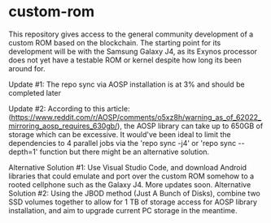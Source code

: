 # custom-rom
This repository gives access to the general community development of a custom ROM based on the blockchain. The starting point for its development will be with the Samsung Galaxy J4, as its Exynos processor does not yet have a testable ROM or kernel despite how long its been around for.

Update #1: The repo sync via AOSP installation is at 3% and should be completed later

Update #2: According to this article: (https://www.reddit.com/r/AOSP/comments/o5xz8h/warning_as_of_62022_mirroring_aosp_requires_630gb/), the AOSP library can take up to 650GB of storage which can be excessive. It would've been ideal to limit the dependencies to 4 parallel jobs via the 'repo sync -j4' or 'repo sync --depth=1' function but there might be an alternative solution. 

Alternative Solution #1: Use Visual Studio Code, and download Android libraries that could emulate and port over the custom ROM somehow to a rooted cellphone such as the Galaxy J4. More updates soon.
Alternative Solution #2: Using the JBOD method (Just A Bunch of Disks), combine two SSD volumes together to allow for 1 TB of storage access for AOSP library installation, and aim to upgrade current PC storage in the meantime.
